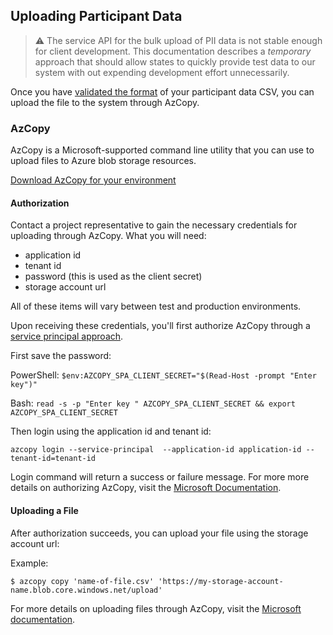 ## Uploading Participant Data

> ⚠️ The service API for the bulk upload of PII data is not stable enough for client development. This documentation describes a _temporary_ approach that should allow states to quickly provide test data to our system with out expending development effort unnecessarily.

Once you have [validated the format](./bulk-import.md) of your participant data CSV, you can upload the file to the system through AzCopy.
### AzCopy

AzCopy is a Microsoft-supported command line utility that you can use to upload files to Azure blob storage resources.

[Download AzCopy for your environment](https://docs.microsoft.com/en-us/azure/storage/common/storage-use-azcopy-v10#download-azcopy)

#### Authorization

Contact a project representative to gain the necessary credentials for uploading through AzCopy. What you will need:

- application id
- tenant id
- password (this is used as the client secret)
- storage account url

All of these items will vary between test and production environments.

Upon receiving these credentials, you'll first authorize AzCopy through a [service principal approach](https://docs.microsoft.com/en-us/azure/storage/common/storage-use-azcopy-authorize-azure-active-directory?toc=/azure/storage/blobs/toc.json#authorize-a-service-principal).

First save the password:

PowerShell: `$env:AZCOPY_SPA_CLIENT_SECRET="$(Read-Host -prompt "Enter key")"`

Bash: `read -s -p "Enter key " AZCOPY_SPA_CLIENT_SECRET && export AZCOPY_SPA_CLIENT_SECRET`

Then login using the application id and tenant id:

```
azcopy login --service-principal  --application-id application-id --tenant-id=tenant-id
```

Login command will return a success or failure message. For more more details on authorizing AzCopy, visit the [Microsoft Documentation](https://docs.microsoft.com/en-us/azure/storage/common/storage-use-azcopy-authorize-azure-active-directory?toc=/azure/storage/blobs/toc.json#authorize-a-service-principal-by-using-a-client-secret).

#### Uploading a File

After authorization succeeds, you can upload your file using the storage account url:

Example:
```
$ azcopy copy 'name-of-file.csv' 'https://my-storage-account-name.blob.core.windows.net/upload'
```

For more details on uploading files through AzCopy, visit the [Microsoft documentation](https://docs.microsoft.com/en-us/azure/storage/common/storage-use-azcopy-blobs-upload).
